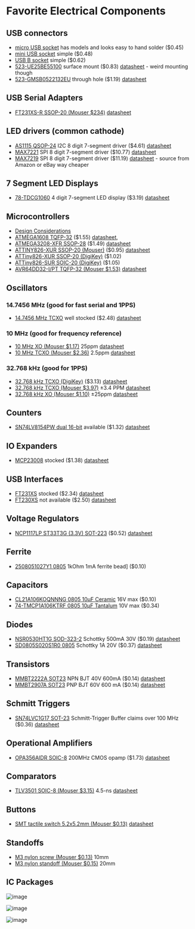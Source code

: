 # Favorite Electrical Components

## USB connectors
* [micro USB socket](https://www.mouser.com/ProductDetail/CUI-Devices/UJ2-MIBH-G-SMT-TR?qs=IS%252B4QmGtzzpvS1XQusp0iA%3D%3D) has models and looks easy to hand solder ($0.45)
* [mini USB socket](https://www.mouser.com/ProductDetail/Amphenol-Commercial-Products/GMSB0532112YEU?qs=pY5jAzTlmq7%252B2fYGzHGMew%3D%3D) simple ($0.48)
* [USB B socket](https://www.mouser.com/ProductDetail/CUI-Devices/UJ2-BH-W1-TH?qs=5mqXD9RfOg3dpHLjDScu%2Fg%3D%3D) simple ($0.62)
* [523-UE25BE55100](https://www.mouser.com/ProductDetail/Amphenol-Commercial-Products/UE25BE55100?qs=QKFpRO38X6kcZFlHb%2Fw2YA%3D%3D) surface mount ($0.83) [datasheet](https://www.mouser.com/datasheet/2/18/Amphenol_02062017_UE25BEX510X-1156639.pdf) - weird mounting though
* [523-GMSB0522132EU](https://www.mouser.com/ProductDetail/Amphenol-Commercial-Products/GMSB0522132EU?qs=beZBGHSk9c3jVZsaE5nidg%3D%3D) through hole ($1.19) [datasheet](https://cdn.amphenol-cs.com/media/wysiwyg/files/documentation/datasheet/inputoutput/io_mini_usb_2_gmsb052_gmsb053.pdf)

## USB Serial Adapters
* [FT231XS-R SSOP-20 (Mouser $234)](https://www.mouser.com/ProductDetail/FTDI/FT231XS-R?qs=Gp1Yz1mis3WduRPsgrTbtg%3D%3D) [datasheet](https://www.mouser.com/datasheet/2/163/DS_FT231X-13571.pdf)

## LED drivers (common cathode)

* [AS1115 QSOP-24](https://www.mouser.com/ProductDetail/ams-OSRAM/AS1115-BSST?qs=jMXWnm70%252BC%2FTIBNsbFwa8Q%3D%3D) I2C 8 digit 7-segment driver ($4.61) [datasheet](https://www.mouser.com/datasheet/2/588/AS1115_DS000206_1_00-1512924.pdf)
* [MAX7221](https://www.mouser.com/ProductDetail/Maxim-Integrated/MAX7221CWG%2b?qs=1THa7WoU59F1XFSSIxmbww%3D%3D) SPI 8 digit 7-segment driver ($10.77) [datasheet](https://www.mouser.com/datasheet/2/256/MAX7219_MAX7221-1513157.pdf)
* [MAX7219](https://www.mouser.com/ProductDetail/Maxim-Integrated/MAX7219CWG%2bT?qs=p6VZ%252BklCkRRSntwSIyvWcQ%3D%3D) SPI 8 digit 7-segment driver ($11.19) [datasheet](https://www.mouser.com/datasheet/2/256/MAX7219_MAX7221-1513157.pdf) - source from Amazon or eBay way cheaper

## 7 Segment LED Displays

* [78-TDCG1060](https://www.mouser.com/ProductDetail/Vishay-Semiconductors/TDCG1060M?qs=RzxYCzJDjPX%252BHRYhDI21yg%3D%3D) 4 digit 7-segment LED display ($3.19) [datasheet](https://www.mouser.com/datasheet/2/427/tdcx10x0m-1767280.pdf)

## Microcontrollers
* [Design Considerations](http://ww1.microchip.com/downloads/en/AppNotes/00002519A.pdf)
* [ATMEGA1608 TQFP-32](https://www.mouser.com/ProductDetail/Microchip-Technology-Atmel/ATMEGA1608-AFR?qs=u16ybLDytRYQyR4ETBcClg%3D%3D) ($1.55) [datasheet](https://www.mouser.com/datasheet/2/268/ATmega808_09_1608_09_DataSheet_DS40002172C-2237586.pdf), 
* [ATMEGA3208-XFR SSOP-28](https://www.mouser.com/ProductDetail/Microchip-Technology-Atmel/ATMEGA3208-XFR?qs=y6ZabgHbY%252ByexExRqReahg%3D%3D) ($1.49) [datasheet](https://www.mouser.com/datasheet/2/268/ATmega3208_09_DataSheet_DS40002174C-2237616.pdf)
* [ATTINY826-XUR SSOP-20 (Mouser)](https://www.mouser.com/ProductDetail/Microchip-Technology-Atmel/ATTINY826-XUR?qs=pUKx8fyJudBqvAbCMR8k%252BQ%3D%3D) ($0.95) [datasheet](https://www.mouser.com/datasheet/2/268/ATtiny424_426_427_824_826_827_DataSheet_DS40002311-2887739.pdf)
* [ATTiny826-XUR SSOP-20 (DigiKey)](https://www.digikey.com/en/products/detail/microchip-technology/ATTINY826-XUR/13415041) ($1.02)
* [ATTiny826-SUR SOIC-20 (DigiKey)](https://www.digikey.com/en/products/detail/microchip-technology/ATTINY826-SUR/13415151) ($1.05)
* [AVR64DD32-I/PT TQFP-32 (Mouser $1.53)](https://www.mouser.com/ProductDetail/Microchip-Technology/AVR64DD32-I-PT?qs=tlsG%2FOw5FFjuwvYsegdIqg%3D%3D) [datasheet](https://www.mouser.com/datasheet/2/268/AVR64DD32_28_Prelim_DataSheet_DS40002315B-2950084.pdf)

## Oscillators
### 14.7456 MHz (good for fast serial and 1PPS)
* [14.7456 MHz TCXO](https://www.mouser.com/ProductDetail/ECS/ECS-TXO-3225MV-147.4-TR?qs=d0WKAl%252BL4KZtLcT1OEriAg%3D%3D) well stocked ($2.48) [datasheet](https://www.mouser.com/datasheet/2/122/ECS_TXO_3225MV-1634330.pdf)
### 10 MHz (good for frequency reference)
* [10 MHz XO (Mouser $1.17)](https://www.mouser.com/ProductDetail/ECS/ECS-3225MVLC-100-CN-TR?qs=Znm5pLBrcAKYv9tKy7x5XQ%3D%3D) 25ppm [datasheet](https://www.mouser.com/datasheet/2/122/ECS_3225MVLC-2935229.pdf)
* [10 MHz TCXO (Mouser $2.36)](https://www.mouser.com/ProductDetail/ECS/ECS-TXO-2016-33-100-TR?qs=PzGy0jfpSMvd6OxkHIkpfg%3D%3D) 2.5ppm [datasheet](https://www.mouser.com/datasheet/2/122/ECS_TXO_2520-1064138.pdf)
### 32.768 kHz (good for 1PPS)
* [32.768 kHz TCXO (DigiKey)](https://www.digikey.com/en/products/detail/yic/TX324TK-3-3TI-32K-5/16673372) ($3.13) [datasheet](https://www.yic.com.tw/wp-content/uploads/2022/12/TCXO-TX324TK-32768KHz.pdf)
* [32.768 kHz TCXO (Mouser $3.97)](https://www.mouser.com/ProductDetail/Epson-Timing/TG-3541CE-32.7680KXA0?qs=4qgZ1GHix0U6irmAZ90HaA%3D%3D) ±3.4 PPM [datasheet](https://www.mouser.com/datasheet/2/137/TG_3541CE_en-1601070.pdf)
* [32.768 kHz XO (Mouser $1.10)](https://www.mouser.com/ProductDetail/ECS/ECS-327MVATX-3-CN-TR3?qs=7D1LtPJG0i3L3MR3fxRPfQ%3D%3D) ±25ppm [datasheet](https://www.mouser.com/datasheet/2/122/ECS_327MVATX-2580060.pdf)

## Counters
* [SN74LV8154PW dual 16-bit](https://www.mouser.com/ProductDetail/Texas-Instruments/SN74LV8154PW?qs=UG%2F8xqv%2F6Wd2o8q7Jigq4Q%3D%3D) available ($1.32) [datasheet](https://www.ti.com/general/docs/suppproductinfo.tsp?distId=26&gotoUrl=https://www.ti.com/lit/gpn/sn74lv8154)

## IO Expanders
* [MCP23008](https://www.mouser.com/ProductDetail/Microchip-Technology-Atmel/MCP23008-E-SO?qs=Sez7gRs8XSWum74ZwQXTLw%3D%3D) stocked ($1.38) [datasheet](https://www.mouser.com/datasheet/2/268/21919b-65915.pdf)

## USB Interfaces
* [FT231XS](https://www.mouser.com/ProductDetail/FTDI/FT231XS-R?qs=Gp1Yz1mis3WduRPsgrTbtg%3D%3D) stocked ($2.34) [datasheet](https://www.mouser.com/datasheet/2/163/DS_FT231X-13571.pdf)
* [FT230XS](https://www.mouser.com/ProductDetail/FTDI/FT230XS-R?qs=Gp1Yz1mis3XyCLeYOseSng%3D%3D) not available ($2.50) [datasheet](https://www.mouser.com/datasheet/2/163/DS_FT230X-5395.pdf)

## Voltage Regulators
* [NCP1117LP ST33T3G (3.3V) SOT-223](https://www.mouser.com/ProductDetail/onsemi/NCP1117LPST33T3G?qs=kbSN2QblFfKG9A4Foh4YYg%3D%3D) ($0.52) [datasheet](https://www.mouser.com/datasheet/2/308/NCP1117LP_D-1812283.pdf)

## Ferrite
* [2508051027Y1 0805](https://www.mouser.com/ProductDetail/Fair-Rite/2508051027Y1?qs=paL1wOLBYNd1w0Ok9jKq0w%3D%3D) 1kOhm 1mA ferrite bead] ($0.10)

## Capacitors
* [CL21A106KOQNNNG 0805 10µF Ceramic](https://www.mouser.com/ProductDetail/Samsung-Electro-Mechanics/CL21A106KOQNNNG?qs=hqM3L16%252BxlcMWI7QbqH0LA%3D%3D) 16V max ($0.10)
* [74-TMCP1A106KTRF 0805 10µF Tantalum](https://www.mouser.com/ProductDetail/Vishay-Sprague/TMCP1A106KTRF?qs=sGAEpiMZZMtZ1n0r9vR22SXwTtNEhYRLS07jIX8iAlowPy%2FNlFow%252BA%3D%3D) 10V max ($0.34)

## Diodes
* [NSR0530HT1G SOD-323-2](https://www.mouser.com/ProductDetail/onsemi/NSR0530HT1G?qs=raqtESnDWsD7hIBo7i2utQ%3D%3D) Schottky 500mA 30V ($0.19) [datasheet](https://www.mouser.com/datasheet/2/308/NSR0530H_D-1813426.pdf)
* [SD0805S020S1R0 0805](https://www.mouser.com/ProductDetail/KYOCERA-AVX/SD0805S020S1R0?qs=jCA%252BPfw4LHbpkAoSnwrdjw%3D%3D) Schottky 1A 20V ($0.37) [datasheet](https://www.mouser.com/datasheet/2/40/schottky-776407.pdf)

## Transistors
* [MMBT2222A SOT23](https://www.mouser.com/ProductDetail/Diodes-Incorporated/MMBT2222A-7-F?qs=G7Qimwij5NgJLDBj1%2FHVqA%3D%3D) NPN BJT 40V 600mA ($0.14) [datasheet](https://www.mouser.com/datasheet/2/115/DIOD_S_A0011756665_1-2543625.pdf)
* [MMBT2907A SOT23](https://www.mouser.com/ProductDetail/Diodes-Incorporated/MMBT2907A-7-F?qs=nzdy8YbEw1%252BnciVJrv5MLg%3D%3D) PNP BJT 60V 600 mA ($0.14) [datasheet](https://www.mouser.com/datasheet/2/115/DIOD_S_A0001839445_1-2541927.pdf)

## Schmitt Triggers
* [SN74LVC1G17 SOT-23](https://www.mouser.com/ProductDetail/Texas-Instruments/SN74LVC1G17DBVR?qs=fvkeCqCHl3BQIcdbAa1fbQ%3D%3D) Schmitt-Trigger Buffer claims over 100 MHz ($0.36) [datasheet](https://www.ti.com/lit/ds/symlink/sn74lvc1g17.pdf)

## Operational Amplifiers
* [OPA356AIDR SOIC-8](https://www.mouser.com/ProductDetail/Texas-Instruments/OPA356AIDR?qs=7nS3%252BbEUL6vZMsggkVobdQ%3D%3D) 200MHz CMOS opamp ($1.73) [datasheet](https://www.ti.com/general/docs/suppproductinfo.tsp?distId=26&gotoUrl=https://www.ti.com/lit/gpn/opa2356)

## Comparators
* [TLV3501 SOIC-8 (Mouser $3.15)](https://www.mouser.com/ProductDetail/Texas-Instruments/TLV3501AIDR?qs=sGAEpiMZZMuayl%2FEk2kXcT8MZOnZtBZvG%2Fd5o8PknII%3D) 4.5-ns [datasheet](https://www.ti.com/lit/ds/symlink/tlv3502.pdf?HQS=dis-mous-null-mousermode-dsf-pf-null-wwe&ts=1670758102788&ref_url=https%253A%252F%252Fwww.mouser.cn%252F)

## Buttons
* [SMT tactile switch 5.2x5.2mm (Mouser $0.13)](https://www.mouser.com/ProductDetail/CK/PTS526-SM15-SMTR2-LFS?qs=UXgszm6BlbENivbslIA%252B5g%3D%3D) [datasheet](https://www.mouser.com/datasheet/2/240/pts526-3050698.pdf)

## Standoffs
* [M3 nylon screw (Mouser $0.13)](https://www.mouser.com/ProductDetail/Essentra/50M030050P010?qs=PzGy0jfpSMssAHiosPVAzg%3D%3D) 10mm
* [M3 nylon standoff (Mouser $0.15)](https://www.mouser.com/ProductDetail/Essentra/35MHSP004?qs=PzGy0jfpSMvSqPGIjf8O2g%3D%3D) 20mm

## IC Packages

![image](https://user-images.githubusercontent.com/4165489/202861936-efe7e1ce-2568-43ab-b13f-e4dbdbc5d6b0.png)

![image](https://user-images.githubusercontent.com/4165489/202861964-6511e83e-4ff1-40e8-9848-0c9e50685223.png)

![image](https://user-images.githubusercontent.com/4165489/202861989-e5dc5835-29c0-41a4-b224-298a60c7468d.png)
